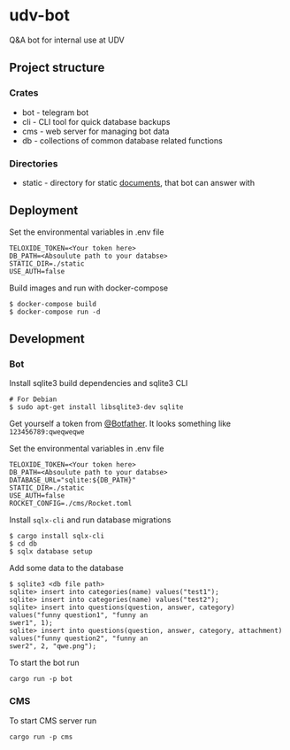 # udv-bot
Q&A bot for internal use at UDV

## Project structure
### Crates
* bot - telegram bot 
* cli - CLI tool for quick database backups
* cms - web server for managing bot data
* db - collections of common database related functions

### Directories
* static - directory for static [documents](https://core.telegram.org/bots/api#senddocument), that bot can answer with

## Deployment
Set the environmental variables in .env file
```
TELOXIDE_TOKEN=<Your token here>
DB_PATH=<Absoulute path to your databse>
STATIC_DIR=./static
USE_AUTH=false
```
Build images and run with docker-compose
```
$ docker-compose build
$ docker-compose run -d
```

## Development
### Bot
Install sqlite3 build dependencies and sqlite3 CLI
```
# For Debian
$ sudo apt-get install libsqlite3-dev sqlite
```
Get yourself a token from [@Botfather](https://t.me/botfather). It looks something like `123456789:qweqweqwe`

Set the environmental variables in .env file
```
TELOXIDE_TOKEN=<Your token here>
DB_PATH=<Absoulute path to your databse>
DATABASE_URL="sqlite:${DB_PATH}"
STATIC_DIR=./static
USE_AUTH=false
ROCKET_CONFIG=./cms/Rocket.toml
```
Install `sqlx-cli` and run database migrations
```
$ cargo install sqlx-cli
$ cd db
$ sqlx database setup
```
Add some data to the database
```
$ sqlite3 <db file path>
sqlite> insert into categories(name) values("test1");
sqlite> insert into categories(name) values("test2");
sqlite> insert into questions(question, answer, category) values("funny question1", "funny an
swer1", 1);
sqlite> insert into questions(question, answer, category, attachment) values("funny question2", "funny an
swer2", 2, "qwe.png");
```

To start the bot run
```
cargo run -p bot
```

### CMS
To start CMS server run
```
cargo run -p cms
```
